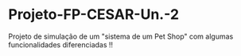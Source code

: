# Projeto-FP-CESAR-Un.-2
Projeto de simulação de um "sistema de um Pet Shop" com algumas funcionalidades diferenciadas !!
